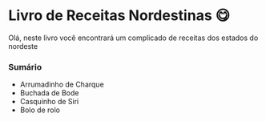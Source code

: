 # Livro de Receitas Nordestinas :yum:

Olá, neste livro você encontrará um complicado de receitas dos estados do nordeste

### Sumário

- Arrumadinho de Charque
- Buchada de Bode
- Casquinho de Siri
- Bolo de rolo
